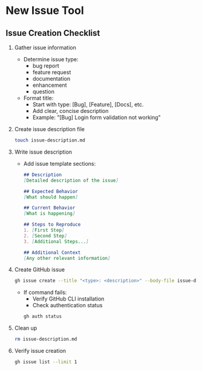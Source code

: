 # New Issue Tool

## Issue Creation Checklist
1. Gather issue information
    - Determine issue type:
        - bug report
        - feature request
        - documentation
        - enhancement
        - question
    - Format title:
        - Start with type: [Bug], [Feature], [Docs], etc.
        - Add clear, concise description
        - Example: "[Bug] Login form validation not working"

2. Create issue description file
    ```bash
    touch issue-description.md
    ```

3. Write issue description
    - Add issue template sections:
        ```markdown
        ## Description
        [Detailed description of the issue]

        ## Expected Behavior
        [What should happen]

        ## Current Behavior
        [What is happening]

        ## Steps to Reproduce
        1. [First Step]
        2. [Second Step]
        3. [Additional Steps...]

        ## Additional Context
        [Any other relevant information]
        ```

4. Create GitHub issue
    ```bash
    gh issue create --title "<type>: <description>" --body-file issue-description.md --label "<label1>,<label2>"
    ```
    - If command fails:
        - Verify GitHub CLI installation
        - Check authentication status
        ```bash
        gh auth status
        ```

5. Clean up
    ```bash
    rm issue-description.md
    ```

6. Verify issue creation
    ```bash
    gh issue list --limit 1
    ```
